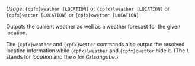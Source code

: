 *Usage:* `{cpfx}weather [LOCATION]` or `{cpfx}lweather [LOCATION]` or  `{cpfx}wetter [LOCATION]` or `{cpfx}owetter [LOCATION]`

Outputs the current weather as well as a weather forecast for the given location.

The `{cpfx}weather` and `{cpfx}wetter` commands also output the resolved location information while `{cpfx}lweather` and `{cpfx}owetter` hide it. (The `l` stands for _location_ and the `o` for _Ortsangabe_.)
